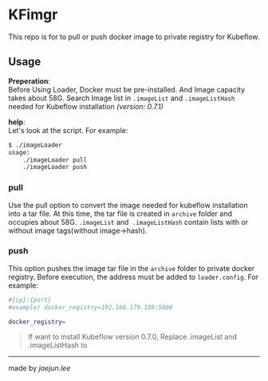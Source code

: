 # KFimgr

This repo is for to pull or push docker image to private registry for Kubeflow.

## Usage

**Preperation**:  
Before Using Loader, Docker must be pre-installed. And Image capacity takes about 58G. Search Image list in `.imageList` and `.imageListHash` needed for Kubeflow installation *(version: 0.7.1)*  

**help**:  
Let's look at the script. For example:  
```bash
$ ./imageLoader
usage:
    ./imageLoader pull
    ./imageLoader push
```

### pull

Use the pull option to convert the image needed for kubeflow installation into a tar file. At this time, the tar file is created in `archive` folder and occupies about 58G. `.imageList` and` .imageListHash` contain lists with or without image tags(without image->hash).  

### push

This option pushes the image tar file in the `archive` folder to private docker registry. Before execution, the address must be added to `loader.config`. For example:  
```bash
#{ip}:{port}
#example) docker_registry=192.168.179.189:5000

docker_registry=
```

> If want to install Kubeflow version 0.7.0, Replace .imageList and .imageListHash to 

---

made by *jaejun.lee*
